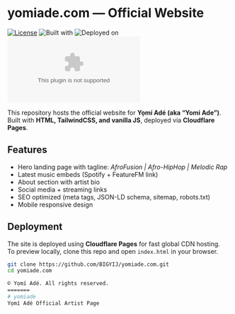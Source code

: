# yomiade.com — Official Website

[![License](https://img.shields.io/badge/License-MIT-green.svg)](LICENSE)
![Built with](https://img.shields.io/badge/Built%20with-HTML%20%7C%20TailwindCSS%20%7C%20JS-blue)
![Deployed on](https://img.shields.io/badge/Deployed%20on-Cloudflare%20Pages-orange)
![Last commit](https://img.shields.io/github/last-commit/BIGYIJ/yomiade.com)

This repository hosts the official website for **Yọmí Adé (aka “Yomi Ade”)**.  
Built with **HTML, TailwindCSS, and vanilla JS**, deployed via **Cloudflare Pages**.

## Features
- Hero landing page with tagline: *AfroFusion | Afro-HipHop | Melodic Rap*
- Latest music embeds (Spotify + FeatureFM link)
- About section with artist bio
- Social media + streaming links
- SEO optimized (meta tags, JSON-LD schema, sitemap, robots.txt)
- Mobile responsive design

## Deployment
The site is deployed using **Cloudflare Pages** for fast global CDN hosting.  
To preview locally, clone this repo and open `index.html` in your browser.

```bash
git clone https://github.com/BIGYIJ/yomiade.com.git
cd yomiade.com

© Yọmí Adé. All rights reserved. 
======= 
# yomiade 
Yọmí Adé Official Artist Page